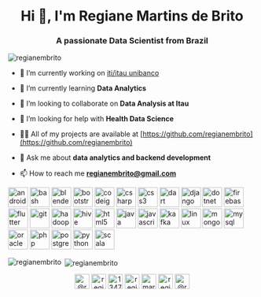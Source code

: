 <h1 align="center">Hi 👋, I'm Regiane Martins de Brito</h1>
<h3 align="center">A passionate Data Scientist from Brazil</h3>

<p align="left"> <img src="https://komarev.com/ghpvc/?username=regianembrito" alt="regianembrito" /> </p>

- 🔭 I’m currently working on [iti/itau unibanco](https://conta.iti.itau/)

- 🌱 I’m currently learning **Data Analytics**

- 👯 I’m looking to collaborate on **Data Analysis at Itau**

- 🤝 I’m looking for help with **Health Data Science**

- 👨‍💻 All of my projects are available at [https://github.com/regianembrito](https://github.com/regianembrito)

- 💬 Ask me about **data analytics and backend development**

- 📫 How to reach me **regianembrito@gmail.com**

<p align="left"><img src="https://devicons.github.io/devicon/devicon.git/icons/android/android-original-wordmark.svg" alt="android" width="40" height="40"/> <img src="https://www.vectorlogo.zone/logos/gnu_bash/gnu_bash-icon.svg" alt="bash" width="40" height="40"/> <img src="https://download.blender.org/branding/community/blender_community_badge_white.svg" alt="blender" width="40" height="40"/> <img src="https://devicons.github.io/devicon/devicon.git/icons/bootstrap/bootstrap-plain.svg" alt="bootstrap" width="40" height="40"/> <img src="https://cdn.worldvectorlogo.com/logos/codeigniter.svg" alt="codeigniter" width="40" height="40"/> <img src="https://devicons.github.io/devicon/devicon.git/icons/csharp/csharp-original.svg" alt="csharp" width="40" height="40"/> <img src="https://devicons.github.io/devicon/devicon.git/icons/css3/css3-original-wordmark.svg" alt="css3" width="40" height="40"/> <img src="https://www.vectorlogo.zone/logos/dartlang/dartlang-icon.svg" alt="dart" width="40" height="40"/> <img src="https://devicons.github.io/devicon/devicon.git/icons/django/django-original.svg" alt="django" width="40" height="40"/> <img src="https://devicons.github.io/devicon/devicon.git/icons/dot-net/dot-net-original-wordmark.svg" alt="dotnet" width="40" height="40"/> <img src="https://www.vectorlogo.zone/logos/firebase/firebase-icon.svg" alt="firebase" width="40" height="40"/> <img src="https://www.vectorlogo.zone/logos/flutterio/flutterio-icon.svg" alt="flutter" width="40" height="40"/> <img src="https://www.vectorlogo.zone/logos/git-scm/git-scm-icon.svg" alt="git" width="40" height="40"/> <img src="https://www.vectorlogo.zone/logos/apache_hadoop/apache_hadoop-icon.svg" alt="hadoop" width="40" height="40"/> <img src="https://www.vectorlogo.zone/logos/apache_hive/apache_hive-icon.svg" alt="hive" width="40" height="40"/> <img src="https://devicons.github.io/devicon/devicon.git/icons/html5/html5-original-wordmark.svg" alt="html5" width="40" height="40"/> <img src="https://devicons.github.io/devicon/devicon.git/icons/java/java-original-wordmark.svg" alt="java" width="40" height="40"/> <img src="https://devicons.github.io/devicon/devicon.git/icons/javascript/javascript-original.svg" alt="javascript" width="40" height="40"/> <img src="https://www.vectorlogo.zone/logos/apache_kafka/apache_kafka-icon.svg" alt="kafka" width="40" height="40"/> <img src="https://devicons.github.io/devicon/devicon.git/icons/linux/linux-original.svg" alt="linux" width="40" height="40"/> <img src="https://devicons.github.io/devicon/devicon.git/icons/mongodb/mongodb-original-wordmark.svg" alt="mongodb" width="40" height="40"/> <img src="https://devicons.github.io/devicon/devicon.git/icons/mysql/mysql-original-wordmark.svg" alt="mysql" width="40" height="40"/> <img src="https://devicons.github.io/devicon/devicon.git/icons/oracle/oracle-original.svg" alt="oracle" width="40" height="40"/> <img src="https://devicons.github.io/devicon/devicon.git/icons/php/php-original.svg" alt="php" width="40" height="40"/> <img src="https://devicons.github.io/devicon/devicon.git/icons/postgresql/postgresql-original-wordmark.svg" alt="postgresql" width="40" height="40"/> <img src="https://devicons.github.io/devicon/devicon.git/icons/python/python-original.svg" alt="python" width="40" height="40"/> <img src="https://devicons.github.io/devicon/devicon.git/icons/scala/scala-original-wordmark.svg" alt="scala" width="40" height="40"/></p><p><img align="left" src="https://github-readme-stats.vercel.app/api/top-langs/?username=regianembrito&layout=compact&hide=html" alt="regianembrito" /></p>

<p>&nbsp;<img align="center" src="https://github-readme-stats.vercel.app/api?username=regianembrito&show_icons=true" alt="regianembrito" /></p>

<p align="center">
<a href="https://twitter.com/@regiane_andrade" target="blank"><img align="center" src="https://cdn.jsdelivr.net/npm/simple-icons@3.0.1/icons/twitter.svg" alt="@regiane_andrade" height="30" width="30" /></a>
<a href="https://linkedin.com/in/regianembrito" target="blank"><img align="center" src="https://cdn.jsdelivr.net/npm/simple-icons@3.0.1/icons/linkedin.svg" alt="regianembrito" height="30" width="30" /></a>
<a href="https://stackoverflow.com/users/13471053" target="blank"><img align="center" src="https://cdn.jsdelivr.net/npm/simple-icons@3.0.1/icons/stackoverflow.svg" alt="13471053" height="30" width="30" /></a>
<a href="https://kaggle.com/regianemartinsbrito" target="blank"><img align="center" src="https://cdn.jsdelivr.net/npm/simple-icons@3.0.1/icons/kaggle.svg" alt="regianemartinsbrito" height="30" width="30" /></a>
<a href="https://fb.com/martins.regiane.silva" target="blank"><img align="center" src="https://cdn.jsdelivr.net/npm/simple-icons@3.0.1/icons/facebook.svg" alt="martins.regiane.silva" height="30" width="30" /></a>
<a href="https://instagram.com/regiane.mbrito" target="blank"><img align="center" src="https://cdn.jsdelivr.net/npm/simple-icons@3.0.1/icons/instagram.svg" alt="regiane.mbrito" height="30" width="30" /></a>
<a href="https://medium.com/@regianembrito" target="blank"><img align="center" src="https://cdn.jsdelivr.net/npm/simple-icons@3.0.1/icons/medium.svg" alt="@regianembrito" height="30" width="30" /></a>
</p>
